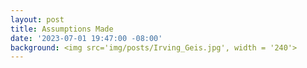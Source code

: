 ```yaml
---
layout: post
title: Assumptions Made
date: '2023-07-01 19:47:00 -08:00'
background: <img src='img/posts/Irving_Geis.jpg', width = '240'>
---
```

